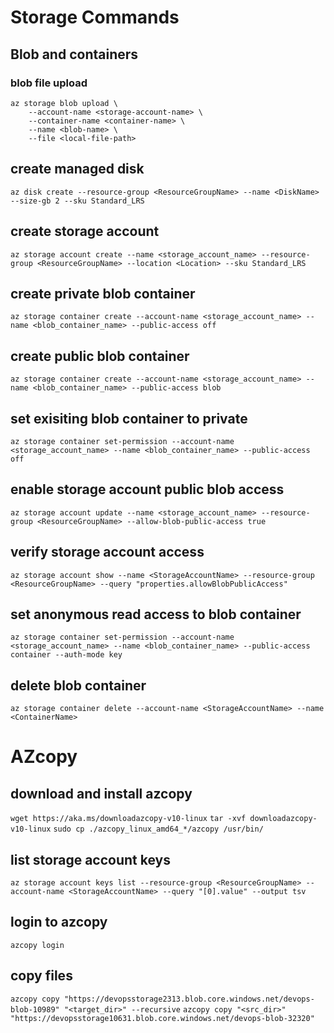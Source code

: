 # Storage Commands
## Blob and containers
### blob file upload
```
az storage blob upload \
    --account-name <storage-account-name> \
    --container-name <container-name> \
    --name <blob-name> \
    --file <local-file-path>
```
## create managed disk
`az disk create --resource-group <ResourceGroupName> --name <DiskName> --size-gb 2 --sku Standard_LRS`
## create storage account
`az storage account create --name <storage_account_name> --resource-group <ResourceGroupName> --location <Location> --sku Standard_LRS`
## create private blob container
`az storage container create --account-name <storage_account_name> --name <blob_container_name> --public-access off`
## create public blob container
`az storage container create --account-name <storage_account_name> --name <blob_container_name> --public-access blob`
## set exisiting blob container to private
`az storage container set-permission --account-name <storage_account_name> --name <blob_container_name> --public-access off`
## enable storage account public blob access
`az storage account update --name <storage_account_name> --resource-group <ResourceGroupName> --allow-blob-public-access true`
## verify storage account access
`az storage account show --name <StorageAccountName> --resource-group <ResourceGroupName> --query "properties.allowBlobPublicAccess"`
## set anonymous read access to blob container
`az storage container set-permission --account-name <storage_account_name> --name <blob_container_name> --public-access container --auth-mode key`
## delete blob container
`az storage container delete --account-name <StorageAccountName> --name <ContainerName>`

# AZcopy
## download and install azcopy
`wget https://aka.ms/downloadazcopy-v10-linux`
`tar -xvf downloadazcopy-v10-linux`
`sudo cp ./azcopy_linux_amd64_*/azcopy /usr/bin/`
## list storage account keys
`az storage account keys list --resource-group <ResourceGroupName> --account-name <StorageAccountName> --query "[0].value" --output tsv`
## login to azcopy
`azcopy login`
## copy files
`azcopy copy "https://devopsstorage2313.blob.core.windows.net/devops-blob-10989" "<target_dir>" --recursive`
`azcopy copy "<src_dir>" "https://devopsstorage10631.blob.core.windows.net/devops-blob-32320"`